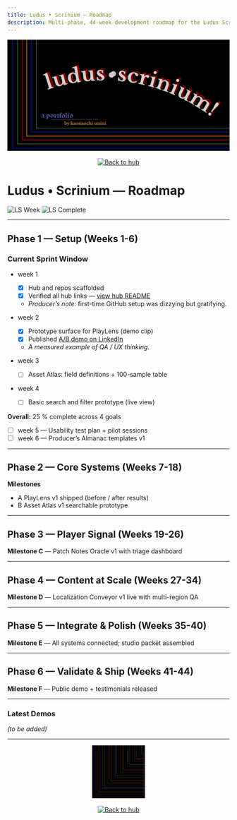 ```yaml
---
title: Ludus • Scrinium — Roadmap
description: Multi-phase, 44-week development roadmap for the Ludus Scrinium portfolio lab. Tracks current sprints, milestones, and completion progress.
---
```


<p align="center">
  <img src="./hero.png" alt="Ludus Scrinium — project roadmap banner" width="820">
</p>

<p align="center">
  <a href="https://github.com/ludus-scrinium/ludus-scrinium-hub/blob/main/README.md">
    <img src="https://img.shields.io/badge/←%20Back%20to%20Hub-111?style=for-the-badge" alt="Back to hub">
  </a>
</p>

# Ludus • Scrinium — Roadmap

![LS Week](https://img.shields.io/badge/LS%20Week-1%2F44-informational)
![LS Complete](https://img.shields.io/badge/Sprint%20Complete-25%25-red)

---

## Phase 1 — Setup (Weeks 1-6)

### Current Sprint Window
<!-- LS:ROADMAP_WIDGET_START -->

- week 1  
  - [x] Hub and repos scaffolded  
  - [x] Verified all hub links — [view hub README](https://github.com/ludus-scrinium/ludus-scrinium-hub/blob/main/README.md)  
  - _Producer’s note:_ first-time GitHub setup was dizzying but gratifying.

- week 2  
  - [x] Prototype surface for PlayLens (demo clip)  
  - [x] Published [A/B demo on LinkedIn](https://www.linkedin.com/posts/activity-7386397223867072513-kUua)  
  - _A measured example of QA / UX thinking._

- week 3  
  - [ ] Asset Atlas: field definitions + 100-sample table

- week 4  
  - [ ] Basic search and filter prototype (live view)

**Overall:** 25 % complete across 4 goals
<!-- LS:ROADMAP_WIDGET_END -->

- [ ] week 5 — Usability test plan + pilot sessions  
- [ ] week 6 — Producer’s Almanac templates v1

---

## Phase 2 — Core Systems (Weeks 7-18)

**Milestones**
- A  PlayLens v1 shipped (before / after results)  
- B  Asset Atlas v1 searchable prototype

---

## Phase 3 — Player Signal (Weeks 19-26)

**Milestone C** — Patch Notes Oracle v1 with triage dashboard

---

## Phase 4 — Content at Scale (Weeks 27-34)

**Milestone D** — Localization Conveyor v1 live with multi-region QA

---

## Phase 5 — Integrate & Polish (Weeks 35-40)

**Milestone E** — All systems connected; studio packet assembled

---

## Phase 6 — Validate & Ship (Weeks 41-44)

**Milestone F** — Public demo + testimonials released

---

### Latest Demos
*(to be added)*

---

<p align="center">
  <a href="https://github.com/ludus-scrinium/ludus-scrinium-hub/blob/main/README.md">
    <img src="./heropfp.png" alt="Kaosisochi Unini avatar linking back to hub" width="120">
  </a>
</p>

<p align="center">
  <a href="https://github.com/ludus-scrinium/ludus-scrinium-hub/blob/main/README.md">
    <img src="https://img.shields.io/badge/Back%20to%20Hub-111?style=for-the-badge" alt="Back to hub">
  </a>
</p>
